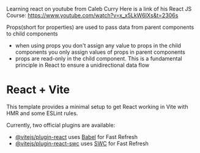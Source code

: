 Learning react on youtube from Caleb Curry
Here is a link of his React JS Course: https://www.youtube.com/watch?v=x_x5LkW6IXs&t=2306s

Props(short for properties) are used to pass data from parent components to child components
- when using props you don't assign any value to props in the child components you only assign values of props in parent components
- props are read-only in the child component. This is a fundamental principle in React to ensure a unidirectional data flow

# React + Vite

This template provides a minimal setup to get React working in Vite with HMR and some ESLint rules.

Currently, two official plugins are available:

- [@vitejs/plugin-react](https://github.com/vitejs/vite-plugin-react/blob/main/packages/plugin-react/README.md) uses [Babel](https://babeljs.io/) for Fast Refresh
- [@vitejs/plugin-react-swc](https://github.com/vitejs/vite-plugin-react-swc) uses [SWC](https://swc.rs/) for Fast Refresh
